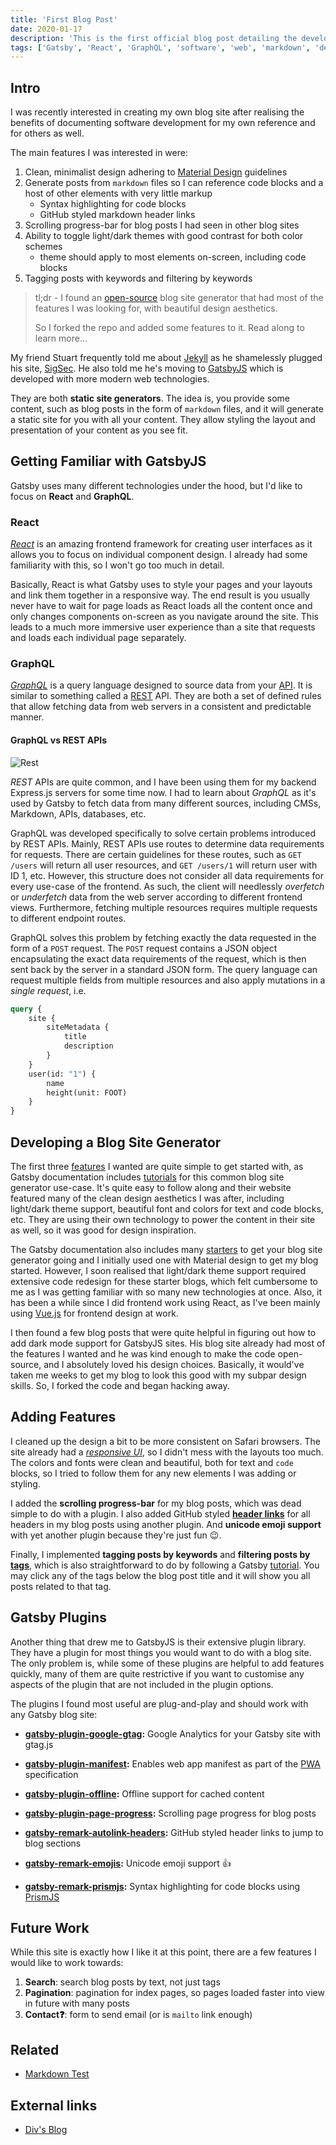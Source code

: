 ```yaml
---
title: 'First Blog Post'
date: 2020-01-17
description: 'This is the first official blog post detailing the development of this static blog site'
tags: ['Gatsby', 'React', 'GraphQL', 'software', 'web', 'markdown', 'design']
---
```


## Intro

I was recently interested in creating my own blog site after realising the benefits of documenting software development for my own reference and for others as well.

The main features I was interested in were:

1. Clean, minimalist design adhering to [Material Design](https://material.io/design/) guidelines
2. Generate posts from `markdown` files so I can reference code blocks and a host of other elements with very little markup
   - Syntax highlighting for code blocks
   - GitHub styled markdown header links
3. Scrolling progress-bar for blog posts I had seen in other blog sites
4. Ability to toggle light/dark themes with good contrast for both color schemes
   - theme should apply to most elements on-screen, including code blocks
5. Tagging posts with keywords and filtering by keywords

> tl;dr - I found an [open-source](https://github.com/divyanshu013/blog) blog site generator that had most of the features I was looking for, with beautiful design aesthetics.
>
> So I forked the repo and added some features to it. Read along to learn more...

My friend Stuart frequently told me about [Jekyll](https://jekyllrb.com/) as he shamelessly plugged his site, [SigSec](https://blog.sigsec.net/). He also told me he's moving to [GatsbyJS](https://www.gatsbyjs.org/) which is developed with more modern web technologies.

They are both **static site generators**. The idea is, you provide some content, such as blog posts in the form of `markdown` files, and it will generate a static site for you with all your content. They allow styling the layout and presentation of your content as you see fit.

## Getting Familiar with GatsbyJS

Gatsby uses many different technologies under the hood, but I'd like to focus on **React** and **GraphQL**.

### React

_[React](https://reactjs.org/)_ is an amazing frontend framework for creating user interfaces as it allows you to focus on individual component design. I already had some familiarity with this, so I won't go too much in detail.

Basically, React is what Gatsby uses to style your pages and your layouts and link them together in a responsive way. The end result is you usually never have to wait for page loads as React loads all the content once and only changes components on-screen as you navigate around the site. This leads to a much more immersive user experience than a site that requests and loads each individual page separately.

### GraphQL

_[GraphQL](https://graphql.org/)_ is a query language designed to source data from your [API](https://en.wikipedia.org/wiki/Application_programming_interface). It is similar to something called a [REST](https://en.wikipedia.org/wiki/Representational_state_transfer) API. They are both a set of defined rules that allow fetching data from web servers in a consistent and predictable manner.

#### GraphQL vs REST APIs

![Rest](https://cdn.imranc.io/static/blog/posts/first-post/graphql.svg 'GraphQL')

_REST_ APIs are quite common, and I have been using them for my backend Express.js servers for some time now. I had to learn about _GraphQL_ as it's used by Gatsby to fetch data from many different sources, including CMSs, Markdown, APIs, databases, etc.

GraphQL was developed specifically to solve certain problems introduced by REST APIs. Mainly, REST APIs use routes to determine data requirements for requests. There are certain guidelines for these routes, such as `GET /users` will return all user resources, and `GET /users/1` will return user with ID 1, etc. However, this structure does not consider all data requirements for every use-case of the frontend. As such, the client will needlessly _overfetch_ or _underfetch_ data from the web server according to different frontend views. Furthermore, fetching multiple resources requires multiple requests to different endpoint routes.

GraphQL solves this problem by fetching exactly the data requested in the form of a `POST` request. The `POST` request contains a JSON object encapsulating the exact data requirements of the request, which is then sent back by the server in a standard JSON form. The query language can request multiple fields from multiple resources and also apply mutations in a _single request_, i.e.

```graphql
query {
	site {
		siteMetadata {
			title
			description
		}
	}
	user(id: "1") {
		name
		height(unit: FOOT)
	}
}
```

## Developing a Blog Site Generator

The first three [features](#intro) I wanted are quite simple to get started with, as Gatsby documentation includes [tutorials](https://www.gatsbyjs.org/tutorial/) for this common blog site generator use-case. It's quite easy to follow along and their website featured many of the clean design aesthetics I was after, including light/dark theme support, beautiful font and colors for text and code blocks, etc. They are using their own technology to power the content in their site as well, so it was good for design inspiration.

The Gatsby documentation also includes many [starters](https://www.gatsbyjs.org/starters/gatsbyjs/gatsby-starter-blog/) to get your blog site generator going and I initially used one with Material design to get my blog started. However, I soon realised that light/dark theme support required extensive code redesign for these starter blogs, which felt cumbersome to me as I was getting familiar with so many new technologies at once. Also, it has been a while since I did frontend work using React, as I've been mainly using [Vue.js](https://vue.org) for frontend design at work.

I then found a few blog posts that were quite helpful in figuring out how to add dark mode support for GatsbyJS sites. His blog site already had most of the features I wanted and he was kind enough to make the code open-source, and I absolutely loved his design choices. Basically, it would've taken me weeks to get my blog to look this good with my subpar design skills. So, I forked the code and began hacking away.

## Adding Features

I cleaned up the design a bit to be more consistent on Safari browsers. The site already had a _[responsive UI](https://material.io/design/layout/responsive-layout-grid.html#columns-gutters-margins)_, so I didn't mess with the layouts too much. The colors and fonts were clean and beautiful, both for text and `code` blocks, so I tried to follow them for any new elements I was adding or styling.

I added the **scrolling progress-bar** for my blog posts, which was dead simple to do with a plugin. I also added GitHub styled **[header links](#graphql)** for all headers in my blog posts using another plugin. And **unicode emoji support** with yet another plugin because they're just fun :wink:.

Finally, I implemented **tagging posts by keywords** and **filtering posts by [tags](/tags/)**, which is also straightforward to do by following a Gatsby [tutorial](https://www.gatsbyjs.org/docs/adding-tags-and-categories-to-blog-posts/). You may click any of the tags below the blog post title and it will show you all posts related to that tag.

## Gatsby Plugins

Another thing that drew me to GatsbyJS is their extensive plugin library. They have a plugin for most things you would want to do with a blog site. The only problem is, while some of these plugins are helpful to add features quickly, many of them are quite restrictive if you want to customise any aspects of the plugin that are not included in the plugin options.

The plugins I found most useful are plug-and-play and should work with any Gatsby blog site:

- **[gatsby-plugin-google-gtag](https://www.gatsbyjs.org/packages/gatsby-plugin-google-gtag/):** Google Analytics for your Gatsby site with gtag.js

- **[gatsby-plugin-manifest](https://www.gatsbyjs.org/packages/gatsby-plugin-manifest/):** Enables web app manifest as part of the [PWA](https://developer.mozilla.org/en-US/docs/Web/Progressive_web_apps) specification

- **[gatsby-plugin-offline](https://www.gatsbyjs.org/packages/gatsby-plugin-offline/):** Offline support for cached content

- **[gatsby-plugin-page-progress](https://www.gatsbyjs.org/packages/gatsby-plugin-page-progress/):** Scrolling page progress for blog posts

- **[gatsby-remark-autolink-headers](https://gatsbyjs.org/packages/gatsby-remark-autolink-headers/):** GitHub styled header links to jump to blog sections

- **[gatsby-remark-emojis](https://www.gatsbyjs.org/packages/gatsby-remark-emojis/):** Unicode emoji support :thumbsup:

- **[gatsby-remark-prismjs](https://www.gatsbyjs.org/packages/gatsby-remark-prismjs/):** Syntax highlighting for code blocks using [PrismJS](http://prismjs.com/)

## Future Work

While this site is exactly how I like it at this point, there are a few features I would like to work towards:

1. **Search**: search blog posts by text, not just tags
2. **Pagination**: pagination for index pages, so pages loaded faster into view in future with many posts
3. **Contact:question:**: form to send email (or is `mailto` link enough)

## Related

- [Markdown Test](/posts/markdown-test)

## External links

- [Div's Blog](https://divyanshu013.dev/)
